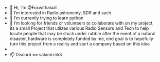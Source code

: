 - 👋 Hi, I’m @Foxwithasuit
- 👀 I’m interested in Radio astronomy, SDR and such
- 🌱 I’m currently trying to learn python 
- 💞️ I’m looking for friends or volunteers to collaborate with on my project, its a small Project that utilzes various Radio Sensors and Tech to
  help locate people that may be stuck under rubble after the event of a natural disaster, hardware is completely funded by me, end goal is to hopefully turn this project from a reality and start a company based on this idea
-  
- 📫 Discord == salami.mk3
<!---
Foxwithasuit/Foxwithasuit is a ✨ special ✨ repository because its `README.md` (this file) appears on your GitHub profile.
You can click the Preview link to take a look at your changes.
--->
